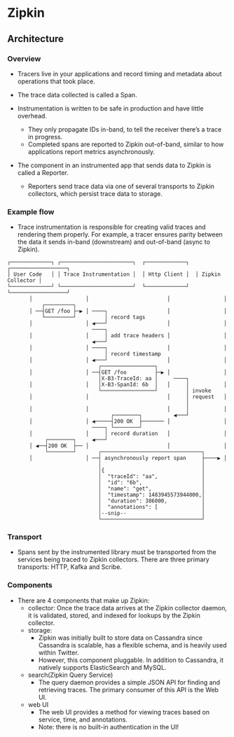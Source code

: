 # Zipkin

## Architecture

### Overview

* Tracers live in your applications and record timing and metadata about operations that took place.
* The trace data collected is called a Span.
* Instrumentation is written to be safe in production and have little overhead.
  * They only propagate IDs in-band, to tell the receiver there’s a trace in progress.
  * Completed spans are reported to Zipkin out-of-band, similar to how applications report metrics asynchronously.

* The component in an instrumented app that sends data to Zipkin is called a Reporter.
  * Reporters send trace data via one of several transports to Zipkin collectors, which persist trace data to storage.

### Example flow

* Trace instrumentation is responsible for creating valid traces and rendering them properly. For example, a tracer
  ensures parity between the data it sends in-band (downstream) and out-of-band (async to Zipkin).

```
┌─────────────┐ ┌───────────────────────┐  ┌─────────────┐  ┌──────────────────┐
│ User Code   │ │ Trace Instrumentation │  │ Http Client │  │ Zipkin Collector │
└─────────────┘ └───────────────────────┘  └─────────────┘  └──────────────────┘
       │                 │                         │                 │
           ┌─────────┐
       │ ──┤GET /foo ├─▶ │ ────┐                   │                 │
           └─────────┘         │ record tags
       │                 │ ◀───┘                   │                 │
                           ────┐
       │                 │     │ add trace headers │                 │
                           ◀───┘
       │                 │ ────┐                   │                 │
                               │ record timestamp
       │                 │ ◀───┘                   │                 │
                             ┌─────────────────┐
       │                 │ ──┤GET /foo         ├─▶ │                 │
                             │X-B3-TraceId: aa │     ────┐
       │                 │   │X-B3-SpanId: 6b  │   │     │           │
                             └─────────────────┘         │ invoke
       │                 │                         │     │ request   │
                                                         │
       │                 │                         │     │           │
                                 ┌────────┐          ◀───┘
       │                 │ ◀─────┤200 OK  ├─────── │                 │
                           ────┐ └────────┘
       │                 │     │ record duration   │                 │
            ┌────────┐     ◀───┘
       │ ◀──┤200 OK  ├── │                         │                 │
            └────────┘       ┌────────────────────────────────┐
       │                 │ ──┤ asynchronously report span     ├────▶ │
                             │                                │
                             │{                               │
                             │  "traceId": "aa",              │
                             │  "id": "6b",                   │
                             │  "name": "get",                │
                             │  "timestamp": 1483945573944000,│
                             │  "duration": 386000,           │
                             │  "annotations": [              │
                             │--snip--                        │
                             └────────────────────────────────┘
```

### Transport

* Spans sent by the instrumented library must be transported from the services being traced to Zipkin collectors. There
  are three primary transports: HTTP, Kafka and Scribe.

### Components

* There are 4 components that make up Zipkin:
  * collector: Once the trace data arrives at the Zipkin collector daemon, it is validated, stored, and indexed for
    lookups by the Zipkin collector.
  * storage:
    * Zipkin was initially built to store data on Cassandra since Cassandra is scalable, has a flexible schema, and is
      heavily used within Twitter.
    * However, this component pluggable. In addition to Cassandra, it natively supports ElasticSearch and MySQL.
  * search(Zipkin Query Service)
    * The query daemon provides a simple JSON API for finding and retrieving traces. The primary consumer of this API is
      the Web UI.
  * web UI
    * The web UI provides a method for viewing traces based on service, time, and annotations.
    * Note: there is no built-in authentication in the UI!
